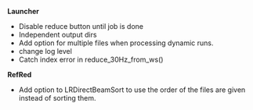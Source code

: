 **Launcher**

- Disable reduce button until job is done
- Independent output dirs
- Add option for multiple files when processing dynamic runs.
- change log level
- Catch index error in reduce_30Hz_from_ws()

**RefRed**
- Add option to LRDirectBeamSort to use the order of the files are given instead of sorting them.